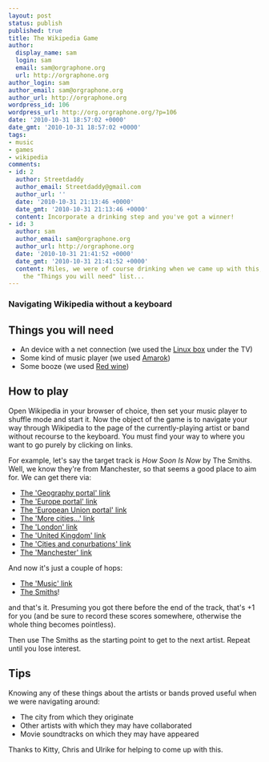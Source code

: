 ```yaml
---
layout: post
status: publish
published: true
title: The Wikipedia Game
author:
  display_name: sam
  login: sam
  email: sam@orgraphone.org
  url: http://orgraphone.org
author_login: sam
author_email: sam@orgraphone.org
author_url: http://orgraphone.org
wordpress_id: 106
wordpress_url: http://org.orgraphone.org/?p=106
date: '2010-10-31 18:57:02 +0000'
date_gmt: '2010-10-31 18:57:02 +0000'
tags:
- music
- games
- wikipedia
comments:
- id: 2
  author: Streetdaddy
  author_email: Streetdaddy@gmail.com
  author_url: ''
  date: '2010-10-31 21:13:46 +0000'
  date_gmt: '2010-10-31 21:13:46 +0000'
  content: Incorporate a drinking step and you've got a winner!
- id: 3
  author: sam
  author_email: sam@orgraphone.org
  author_url: http://orgraphone.org
  date: '2010-10-31 21:41:52 +0000'
  date_gmt: '2010-10-31 21:41:52 +0000'
  content: Miles, we were of course drinking when we came up with this, I've now amended
    the "Things you will need" list...
---
```

<h3>Navigating Wikipedia without a keyboard</h3>
<h2>Things you will need</h2>
<ul>
<li>An device with a net connection (we used the <a href="http://en.wikipedia.org/wiki/ASUS_Eee_Box" target="_blank">Linux box</a> under the TV)</li>
<li>Some kind of music player (we used <a href="http://amarok.kde.org/">Amarok</a>)</li>
<li>Some booze (we used <a href="http://en.wikipedia.org/wiki/Red_wine">Red wine</a>)</li>
</ul>
<h2>How to play</h2>
<p>Open Wikipedia in your browser of choice, then set your music player to shuffle mode and start it. Now the object of the game is to navigate your way through Wikipedia to the page of the currently-playing artist or band without recourse to the keyboard. You must find your way to where you want to go purely by clicking on links.</p>
<p>For example, let's say the target track is <em>How Soon Is Now</em> by The Smiths. Well, we know they're from Manchester, so that seems a good place to aim for. We can get there via:</p>
<ul>
<li><a href="http://en.wikipedia.org/wiki/Portal:Geography">The 'Geography portal' link</a></li>
<li><a href="http://en.wikipedia.org/wiki/Portal:Europe">The 'Europe portal' link</a></li>
<li><a href="http://en.wikipedia.org/wiki/Portal:European_Union">The 'European Union portal' link</a></li>
<li><a href="http://en.wikipedia.org/wiki/Portal:European_Union/Cities">The 'More cities...' link</a></li>
<li><a href="http://en.wikipedia.org/wiki/London">The 'London' link</a></li>
<li><a href="http://en.wikipedia.org/wiki/United_Kingdom">The 'United Kingdom' link</a></li>
<li><a href="http://en.wikipedia.org/wiki/United_Kingdom#Cities_and_conurbations">The 'Cities and conurbations' link</a></li>
<li><a href="http://en.wikipedia.org/wiki/Manchester">The 'Manchester' link</a></li>
</ul>
<p>And now it's just a couple of hops:</p>
<ul>
<li><a href="http://en.wikipedia.org/wiki/Manchester#Music">The 'Music' link</a></li>
<li><a href="http://en.wikipedia.org/wiki/The_Smiths">The Smiths</a>!</li>
</ul>
<p>and that's it. Presuming you got there before the end of the track, that's +1 for you (and be sure to record these scores somewhere, otherwise the whole thing becomes pointless).</p>
<p>Then use The Smiths as the starting point to get to the next artist. Repeat until you lose interest.</p>
<h2>Tips</h2>
<p>Knowing any of these things about the artists or bands proved useful when we were navigating around:</p>
<ul>
<li>The city from which they originate</li>
<li>Other artists with which they may have collaborated</li>
<li>Movie soundtracks on which they may have appeared</li>
</ul>
<p>Thanks to Kitty, Chris and Ulrike for helping to come up with this.</p>
